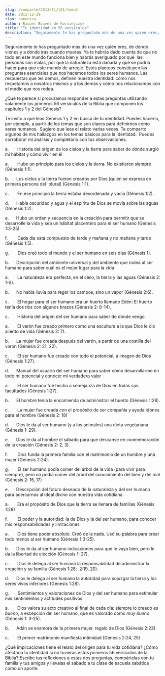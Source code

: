 ```yaml
---
slug: /comparte/2013/t1/l01/tema2
date: 2012-12-29
tipo: comunica
author: Raquel Bouvet de Korniejczuk
title: "Tu identidad en 56 versículos"
description: "Seguramente te has preguntado más de una vez quién eres, de dónde vienes y a  dónde irás cuando mueras. Ya te habrás dado cuenta de que no todo en este mundo  funciona bien y habrás averiguado por qué las personas son malas, por qué la  naturaleza está dañada y qué se podría h..."
---
```


Seguramente te has preguntado más de una vez quién eres, de dónde vienes y a dónde irás cuando mueras. Ya te habrás dado cuenta de que no todo en este mundo funciona bien y habrás averiguado por qué  las personas son malas, por qué la naturaleza está dañada y qué se podría hacer para que este mundo de arregle. Estos planteos constituyen las preguntas esenciales que nos hacemos todos los seres humanos. Las respuestas que les demos, definen nuestra identidad: cómo nos respetamos a nosotros mismos y a los demás y cómo nos relacionamos con el medio que nos rodea.

¿Qué te parece si procuramos responder a estas preguntas utilizando solamente los primeros 56 versículos de la Biblia que componen los capítulos 1 y 2 del Génesis?

Te invito a que leas Génesis 1 y 2 en busca de tu identidad. Puedes hacerlo, por ejemplo, a partir de los temas que son claves para definirnos como seres humanos.  Sugiero que leas el relato varias veces. Te comparto algunos de mis hallazgos en los temas básicos para la identidad.  Puedes corroborar mi análisis y completarlo con tus observaciones.

a.       Historia del origen de los cielos y la tierra para saber de dónde surgió mi hábitat y cómo vivir en él

a.       Hubo un principio para los cielos y la tierra. No existieron siempre (Génesis 1:1).

b.      Los cielos y la tierra fueron creados por Dios (quien se expresa en primera persona del  plural) (Génesis 1:1).

c.       En ese principio la tierra estaba desordenada y vacía (Génesis 1:2).

d.      Había oscuridad y agua y el espíritu de Dios se movía sobre las aguas (Génesis 1:2).

e.      Hubo un orden y secuencia en la creación para permitir que se desarrolle la vida y sea un hábitat placentero para el ser humano (Génesis 1:3-25).

f.        Cada día está compuesto de tarde y mañana y no mañana y tarde (Génesis 1:5).

g.       Dios creó todo el mundo y el ser humano en seis días (Génesis 1).

b.      Descripción del ambiente universal y del ambiente que rodea al ser humano para saber cuál es el mejor lugar para la vida

a.       La naturaleza era perfecta, en el cielo, la tierra y las aguas (Génesis 2: 1-5).

b.      No había lluvia para regar los campos, sino un vapor (Génesis 2:6).

c.       El hogar para el ser humano era un huerto llamado Edén: El huerto tenía dos ríos con algunos brazos (Génesis 2: 8-14).

c.       Historia del origen del ser humano para saber de dónde vengo

a.       El varón fue creado primero como una escultura a la que Dios le dio aliento de vida (Génesis 2: 7).

b.      La mujer fue creada después del varón, a partir de una costilla del varón (Génesis 2: 21, 22).

c.       El ser humano fue creado con todo el potencial, a imagen de Dios (Génesis 1:27).

d.      Manual del usuario del ser humano para saber cómo desarrollarme en todo mi potencial y conocer mi verdadero valor

a.       El ser humano fue hecho a semejanza de Dios en todas sus facultades (Génesis 1:27).

b.      El hombre tenía la encomienda de administrar el huerto (Génesis 1:28).

c.       La mujer fue creada con el propósito de ser compañía y ayuda idónea para el hombre (Génesis 2: 18)

d.      Dios le da al ser humano (y a los animales) una dieta vegetariana (Génesis 1: 29).

e.      Dios le da al hombre el sábado para que descanse en conmemoración de la creación (Génesis 2: 2, 3).

f.        Dios funda la primera familia con el matrimonio de un hombre y una mujer (Génesis 2:24).

g.       El ser humano podía comer del árbol de la vida (para vivir para siempre), pero no podía comer del árbol del conocimiento del bien y del mal (Génesis 2: 16, 17)

e.      Descripción del futuro deseado de la naturaleza y del ser humano para acercarnos al ideal divino con nuestra vida cotidiana.

a.       Era el propósito de Dios que la tierra se llenara de familias (Génesis 1:28)

f.        El poder y la autoridad: la de Dios y la del ser humano, para conocer mis responsabilidades y limitaciones

a.       Dios tiene poder absoluto. Creó de la nada. Usó su palabra para crear todo menos al ser humano (Génesis 1:3-25).

b.      Dios le da al ser humano indicaciones para que le vaya bien, pero le da la libertad de elección (Génesis 1: 27).

c.       Dios le delega al ser humano la responsabilidad de administrar la creación y su familia (Génesis 1:28;  2:19, 20).

d.      Dios le delega al ser humano la autoridad para sojuzgar la tierra y los seres vivos inferiores (Génesis 1:28).

g.       Sentimientos y valoraciones de Dios y del ser humano para estimular mis sentimientos y actitudes positivos

a.       Dios valora su acto creativo al final de cada día: siempre lo creado es _bueno_, a excepción del ser humano, que es valorado como _muy bueno_ (Génesis 1: 3-25).

b.      Adán se enamora de la primera mujer, regalo de Dios (Génesis 2:23)

c.       El primer matrimonio manifiesta intimidad (Génesis 2:24, 25)

¿Qué implicaciones tiene el relato del origen para tu vida cotidiana? ¿Cómo afectaría tu identidad si no tuvieras estos primeros 56 versículos de la Biblia? Escribe tus reflexiones a estas dos preguntas, compártelas con tu familia y tus amigos y llévalas el sábado a tu clase de escuela sabática como un aporte.

